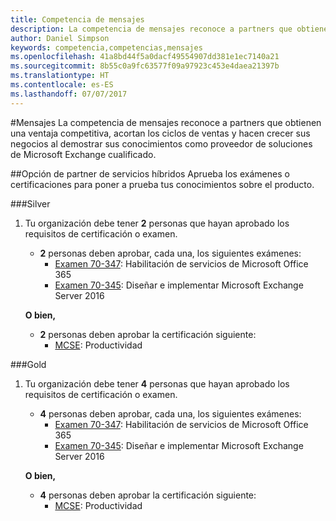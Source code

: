```yaml
---
title: Competencia de mensajes
description: La competencia de mensajes reconoce a partners que obtienen una ventaja competitiva, acortan los ciclos de ventas y hacen crecer sus negocios al demostrar sus conocimientos como proveedor de soluciones de Microsoft Exchange cualificado.
author: Daniel Simpson
keywords: competencia,competencias,mensajes
ms.openlocfilehash: 41a8bd44f5a0dacf49554907dd381e1ec7140a21
ms.sourcegitcommit: 8b55c0a9fc63577f09a97923c453e4daea21397b
ms.translationtype: HT
ms.contentlocale: es-ES
ms.lasthandoff: 07/07/2017
---
```

#<a name="messaging"></a>Mensajes
La competencia de mensajes reconoce a partners que obtienen una ventaja competitiva, acortan los ciclos de ventas y hacen crecer sus negocios al demostrar sus conocimientos como proveedor de soluciones de Microsoft Exchange cualificado.

##<a name="hybrid-services-partner-option"></a>Opción de partner de servicios híbridos
Aprueba los exámenes o certificaciones para poner a prueba tus conocimientos sobre el producto.

###<a name="silver"></a>Silver
1. Tu organización debe tener **2** personas que hayan aprobado los requisitos de certificación o examen.
    
    - **2** personas deben aprobar, cada una, los siguientes exámenes:
        - [Examen 70-347](https://www.microsoft.com/en-us/learning/exam-70-347.aspx): Habilitación de servicios de Microsoft Office 365
        - [Examen 70-345](https://www.microsoft.com/en-us/learning/exam-70-345.aspx): Diseñar e implementar Microsoft Exchange Server 2016

    **O bien,**

     - **2** personas deben aprobar la certificación siguiente:
        - [MCSE](https://www.microsoft.com/en-us/learning/mcse-productivity-certification.aspx): Productividad

###<a name="gold"></a>Gold
1. Tu organización debe tener **4** personas que hayan aprobado los requisitos de certificación o examen.

    - **4** personas deben aprobar, cada una, los siguientes exámenes:
        - [Examen 70-347](https://www.microsoft.com/en-us/learning/exam-70-347.aspx): Habilitación de servicios de Microsoft Office 365
        - [Examen 70-345](https://www.microsoft.com/en-us/learning/exam-70-345.aspx): Diseñar e implementar Microsoft Exchange Server 2016

    **O bien,**

    - **4** personas deben aprobar la certificación siguiente:
        - [MCSE](https://www.microsoft.com/en-us/learning/mcse-productivity-certification.aspx): Productividad


